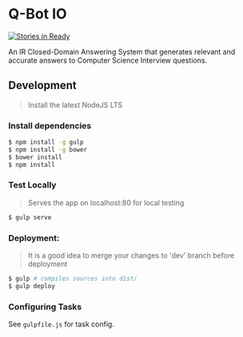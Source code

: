 # Q-Bot IO

[![Stories in Ready](https://badge.waffle.io/techcats/qbotio.png?label=ready&title=Ready)](https://waffle.io/techcats/qbotio)

An IR Closed-Domain Answering System that generates relevant and accurate answers to Computer Science Interview questions.

## Development

> Install the latest NodeJS LTS

### Install dependencies

```bash
$ npm install -g gulp
$ npm install -g bower
$ bower install
$ npm install
```

### Test Locally

> Serves the app on localhost:80 for local testing

```bash
$ gulp serve
```

### Deployment:

> It is a good idea to merge your changes to 'dev' branch before deployment

```bash
$ gulp # compiles sources into dist/
$ gulp deploy
```

### Configuring Tasks

See `gulpfile.js` for task config.
